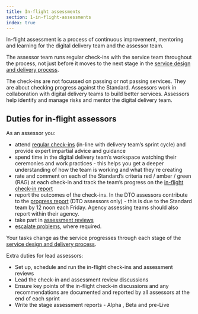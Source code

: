 ```yaml
---
title: In-flight assessments
section: 1-in-flight-assessments
index: true
---
```


In-flight assessment is a process of continuous improvement, mentoring and learning for the digital delivery team and the assessor team.

The assessor team runs regular check-ins with the service team throughout the process, not just before it moves to the next stage in the [service design and delivery process](https://www.dto.gov.au/standard/service-design-and-delivery-process/). 

The check-ins are not focussed on passing or not passing services. They are about checking progress against the Standard. Assessors work in collaboration with digital delivery teams to build better services. Assessors help identify and manage risks and mentor the digital delivery team.

## Duties for in-flight assessors

As an assessor you:

*	attend [regular check-ins](#checkins) (in-line with delivery team’s sprint cycle) and provide expert impartial advice and guidance
*	spend time in the digital delivery team’s workspace watching their ceremonies and work practices - this helps you get a deeper understanding of how the team is working and what they're creating 
*	rate and comment on each of the Standard’s criteria red / amber / green (RAG) at each check-in and track the team’s progress on the [in-flight check-in report](/5-tools/) 
*	report the outcomes of the check-ins. In the DTO assessors contribute to the [progress report](/5-tools/) (DTO assessors only) - this is due to the Standard team by 12 noon each Friday. Agency assessing teams should also report within their agency.
*	take part in [assessment reviews](/3-assessment-reviews/)
*	[escalate problems](/3-assessment-reviews/#escalate), where required.

Your tasks change as the service progresses through each stage of the [service design and delivery process](https://www.dto.gov.au/standard/service-design-and-delivery-process/).

Extra duties for lead assessors:

*	Set up, schedule and run the in-flight check-ins and assessment reviews
*	Lead the check-in and assessment review discussions
*	Ensure key points of the in-flight check-in discussions and any recommendations are documented and reported by all assessors at the end of each sprint
*	Write the stage assessment reports - Alpha , Beta and pre-Live
